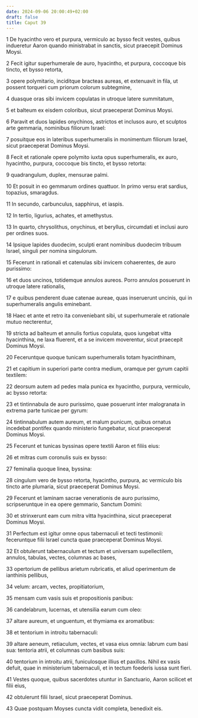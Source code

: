 ```yaml
---
date: 2024-09-06 20:00:49+02:00
draft: false
title: Caput 39
---
```





1 De hyacintho vero et purpura, vermiculo ac bysso fecit vestes, quibus indueretur Aaron quando ministrabat in sanctis, sicut praecepit Dominus Moysi.

2 Fecit igitur superhumerale de auro, hyacintho, et purpura, coccoque bis tincto, et bysso retorta,

3 opere polymitario, inciditque bracteas aureas, et extenuavit in fila, ut possent torqueri cum priorum colorum subtegmine,

4 duasque oras sibi invicem copulatas in utroque latere summitatum,

5 et balteum ex eisdem coloribus, sicut praeceperat Dominus Moysi.

6 Paravit et duos lapides onychinos, astrictos et inclusos auro, et sculptos arte gemmaria, nominibus filiorum Israel:

7 posuitque eos in lateribus superhumeralis in monimentum filiorum Israel, sicut praeceperat Dominus Moysi.

8 Fecit et rationale opere polymito iuxta opus superhumeralis, ex auro, hyacintho, purpura, coccoque bis tincto, et bysso retorta:

9 quadrangulum, duplex, mensurae palmi.

10 Et posuit in eo gemmarum ordines quattuor. In primo versu erat sardius, topazius, smaragdus.

11 In secundo, carbunculus, sapphirus, et iaspis.

12 In tertio, ligurius, achates, et amethystus.

13 In quarto, chrysolithus, onychinus, et beryllus, circumdati et inclusi auro per ordines suos.

14 Ipsique lapides duodecim, sculpti erant nominibus duodecim tribuum Israel, singuli per nomina singulorum.

15 Fecerunt in rationali et catenulas sibi invicem cohaerentes, de auro purissimo:

16 et duos uncinos, totidemque annulos aureos. Porro annulos posuerunt in utroque latere rationalis,

17 e quibus penderent duae catenae aureae, quas inseruerunt uncinis, qui in superhumeralis angulis eminebant.

18 Haec et ante et retro ita conveniebant sibi, ut superhumerale et rationale mutuo necterentur,

19 stricta ad balteum et annulis fortius copulata, quos iungebat vitta hyacinthina, ne laxa fluerent, et a se invicem moverentur, sicut praecepit Dominus Moysi.

20 Feceruntque quoque tunicam superhumeralis totam hyacinthinam,

21 et capitium in superiori parte contra medium, oramque per gyrum capitii textilem:

22 deorsum autem ad pedes mala punica ex hyacintho, purpura, vermiculo, ac bysso retorta:

23 et tintinnabula de auro purissimo, quae posuerunt inter malogranata in extrema parte tunicae per gyrum:

24 tintinnabulum autem aureum, et malum punicum, quibus ornatus incedebat pontifex quando ministerio fungebatur, sicut praeceperat Dominus Moysi.

25 Fecerunt et tunicas byssinas opere textili Aaron et filiis eius:

26 et mitras cum coronulis suis ex bysso:

27 feminalia quoque linea, byssina:

28 cingulum vero de bysso retorta, hyacintho, purpura, ac vermiculo bis tincto arte plumaria, sicut praeceperat Dominus Moysi.

29 Fecerunt et laminam sacrae venerationis de auro purissimo, scripseruntque in ea opere gemmario, Sanctum Domini:

30 et strinxerunt eam cum mitra vitta hyacinthina, sicut praeceperat Dominus Moysi.

31 Perfectum est igitur omne opus tabernaculi et tecti testimonii: feceruntque filii Israel cuncta quae praeceperat Dominus Moysi.

32 Et obtulerunt tabernaculum et tectum et universam supellectilem, annulos, tabulas, vectes, columnas ac bases,

33 opertorium de pellibus arietum rubricatis, et aliud operimentum de ianthinis pellibus,

34 velum: arcam, vectes, propitiatorium,

35 mensam cum vasis suis et propositionis panibus:

36 candelabrum, lucernas, et utensilia earum cum oleo:

37 altare aureum, et unguentum, et thymiama ex aromatibus:

38 et tentorium in introitu tabernaculi:

39 altare aeneum, retiaculum, vectes, et vasa eius omnia: labrum cum basi sua: tentoria atrii, et columnas cum basibus suis:

40 tentorium in introitu atrii, funiculosque illius et paxillos. Nihil ex vasis defuit, quae in ministerium tabernaculi, et in tectum foederis iussa sunt fieri.

41 Vestes quoque, quibus sacerdotes utuntur in Sanctuario, Aaron scilicet et filii eius,

42 obtulerunt filii Israel, sicut praeceperat Dominus.

43 Quae postquam Moyses cuncta vidit completa, benedixit eis.

